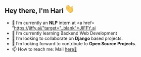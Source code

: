 <h2>Hey there, I'm Hari  <img  src="https://raw.githubusercontent.com/ABSphreak/ABSphreak/master/gifs/Hi.gif" width="30px"></h2>


- 🔭 I’m currently an **NLP** intern at <a href= "https://jiffy.ai/"target="_blank">JIFFY.ai</a>
- 🌱 I’m currently learning Backend Web Development
- 👯 I’m looking to collaborate on **Django** based projects.
- 💬 I’m looking forward to contribute to **Open Source Projects**.
- 📫 How to reach me: Mail [here💌](mailto:harikrishnan6336@gmail.com)

